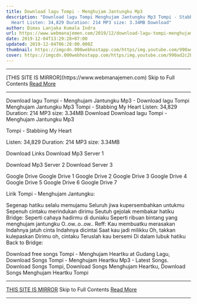```yaml
---
title: Download lagu Tompi - Menghujam Jantungku Mp3
description: "Download lagu Tompi Menghujam Jantungku Mp3 Tompi - Stabbing My
  Heart Listen: 34,829 Duration: 214 MP3 size: 3.34MB Download"
author: Dimas Lanjaka Kumala Indra
url: https://www.webmanajemen.com/2019/12/download-lagu-tompi-menghujam-jantungku.html
date: 2019-12-04T13:29:28+07:00
updated: 2019-12-04T06:28:00.000Z
thumbnail: https://imgcdn.000webhostapp.com/https/img.youtube.com/990ad2c2bb02dcaab63718374a458642.jpeg
cover: https://imgcdn.000webhostapp.com/https/img.youtube.com/990ad2c2bb02dcaab63718374a458642.jpeg
---
```


<hr/> [THIS SITE IS MIRROR](https://www.webmanajemen.com) Skip to Full Contents <a href="https://www.webmanajemen.com/2019/12/download-lagu-tompi-menghujam-jantungku.html" rel="follow" class="button" id="read-more">Read More</a> <hr/> Download lagu Tompi - Menghujam Jantungku Mp3 - Download lagu Tompi Menghujam Jantungku Mp3 Tompi - Stabbing My Heart Listen: 34,829 Duration: 214 MP3 size: 3.34MB Download Download lagu Tompi - Menghujam Jantungku Mp3

  Tompi - Stabbing My Heart 

  Listen: 34,829 
  Duration: 214 
  MP3 size: 3.34MB 

  Download Links 
  Download Mp3 Server 1 

  Download Mp3 Server 2 
  Download Server 3 


  Google Drive   Google Drive 1 
  Google Drive 2 
  Google Drive 3 
  Google Drive 4 
  Google Drive 5 
  Google Drive 6 
  Google Drive 7 


                             
Lirik Tompi - Menghujam Jantungku:
                             
                                     
Segenap hatiku selalu memujamu
 Seluruh jiwa kupersembahkan untukmu
 Sepenuh cintaku merindukan dirimu
 Seutuh gejolak membakar hatiku
  Bridge:
 Seperti cahaya hadirmu di duniaku
 Seperti ribuan bintang yang menghujam jantungku
  O..ow..o..ow..
  Reff:
 Kau membuatku merasakan
 Indahnya jatuh cinta
 Indahnya dicintai
 Saat kau jadi milikku
  Oh, takkan kulepaskan
 Dirimu oh, cintaku
 Teruslah kau bersemi
 Di dalam lubuk hatiku
  Back to Bridge:
                                                            
  Download free songs Tompi - Menghujam Heartku at Gudang Lagu, Download Songs Tompi - Menghujam Heartku Mp3 - Latest Songs.  Download Songs Tompi, Download Songs Menghujam Heartku, Download Songs Menghujam Heartku Tompi <hr/> [THIS SITE IS MIRROR](https://www.webmanajemen.com) Skip to Full Contents <a href="https://www.webmanajemen.com/2019/12/download-lagu-tompi-menghujam-jantungku.html" rel="follow" class="button" id="read-more">Read More</a> <hr/>